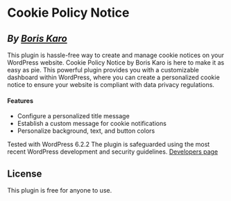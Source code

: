 # Cookie Policy Notice
## _By [Boris Karo](https://www.boriskaro.com/)_
This plugin is hassle-free way to create and manage cookie notices on your WordPress website. Cookie Policy Notice by Boris Karo is here to make it as easy as pie. This powerful plugin provides you with a customizable dashboard within WordPress, where you can create a personalized cookie notice to ensure your website is compliant with data privacy regulations.
#### Features
- Configure a personalized title message
- Establish a custom message for cookie notifications
- Personalize background, text, and button colors

Tested with WordPress 6.2.2 
The plugin is safeguarded using the most recent WordPress development and security guidelines.
[Developers page](https://www.boriskaro.com/wordpress/cookie-policy-notice-plugin/)
## License
This plugin is free for anyone to use.